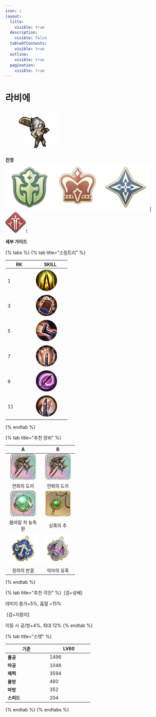 ```yaml
---
icon: c
layout:
  title:
    visible: true
  description:
    visible: false
  tableOfContents:
    visible: true
  outline:
    visible: true
  pagination:
    visible: true
---
```


# 라비에

<div align="left">

<figure><img src="../../.gitbook/assets/31.png" alt=""><figcaption></figcaption></figure>

</div>

**진영**\
<img src="../../.gitbook/assets/unittag_player-150x150.webp" alt="" data-size="line"><img src="../../.gitbook/assets/1 (3).png" alt="" data-size="line"><img src="../../.gitbook/assets/2 (7).webp" alt="" data-size="line">| <img src="../../.gitbook/assets/분쇄자.webp" alt="" data-size="line">\


**세부 가이드**

{% tabs %}
{% tab title="스킬트리" %}
<table><thead><tr><th width="72">RK</th><th width="94">SKILL</th></tr></thead><tbody><tr><td>1</td><td><img src="../../.gitbook/assets/1 (21).png" alt="" data-size="original"></td></tr><tr><td>3</td><td><img src="../../.gitbook/assets/2 (21).png" alt=""></td></tr><tr><td>5</td><td><img src="../../.gitbook/assets/3 (22).png" alt=""></td></tr><tr><td>7</td><td><img src="../../.gitbook/assets/4 (19).png" alt=""></td></tr><tr><td>9</td><td><img src="../../.gitbook/assets/5 (19).png" alt=""></td></tr><tr><td>11</td><td><img src="../../.gitbook/assets/7 (3).png" alt=""></td></tr></tbody></table>
{% endtab %}

{% tab title="추천 장비" %}
<table><thead><tr><th width="96" align="center">A</th><th width="93" align="center">B</th></tr></thead><tbody><tr><td align="center"><img src="../../.gitbook/assets/80px-盛宴巨斧.png" alt=""></td><td align="center"><img src="../../.gitbook/assets/80px-盛宴巨斧.png" alt=""></td></tr><tr><td align="center">연회의 도끼</td><td align="center">연회의 도끼</td></tr><tr><td align="center"><img src="../../.gitbook/assets/5 (12).png" alt=""></td><td align="center"><img src="../../.gitbook/assets/29 (1).png" alt=""></td></tr><tr><td align="center">봄바람 차 농축환</td><td align="center">상록의 추</td></tr><tr><td align="center"><img src="../../.gitbook/assets/charm_justice.png" alt="" data-size="original"></td><td align="center"><img src="../../.gitbook/assets/charm_devil.png" alt=""></td></tr><tr><td align="center">정의의 판결</td><td align="center">악마의 유혹</td></tr></tbody></table>


{% endtab %}

{% tab title="추천 각인" %}
<img src="https://xenophicss-organization.gitbook.io/~gitbook/image?url=https%3A%2F%2F413720101-files.gitbook.io%2F%7E%2Ffiles%2Fv0%2Fb%2Fgitbook-x-prod.appspot.com%2Fo%2Fspaces%252Fu2PuY0J4BcHbRwvq1Ofi%252Fuploads%252FRCY8wLobwvMtN8oAl2Tz%252F1.png%3Falt%3Dmedia%26token%3D0faa14e9-89bb-47c1-a1cc-230c94080ac8&#x26;width=97&#x26;dpr=4&#x26;quality=100&#x26;sign=620c6a2&#x26;sv=1" alt="" data-size="line"> \[검+성배]&#x20;

데미지 증가+5%, 흡혈 +15%

<img src="https://xenophicss-organization.gitbook.io/~gitbook/image?url=https%3A%2F%2F413720101-files.gitbook.io%2F%7E%2Ffiles%2Fv0%2Fb%2Fgitbook-x-prod.appspot.com%2Fo%2Fspaces%252Fu2PuY0J4BcHbRwvq1Ofi%252Fuploads%252FqHsme8mTDq8gcTXT4JAr%252F1.png%3Falt%3Dmedia%26token%3D698554b8-566a-4141-98fb-4abf2c011f8d&#x26;width=93&#x26;dpr=4&#x26;quality=100&#x26;sign=968e47d1&#x26;sv=1" alt="" data-size="line"> \[검+지팡이]&#x20;

이동 시 공/방+4%, 최대 12%
{% endtab %}

{% tab title="스탯" %}
<table><thead><tr><th width="117">기준</th><th width="120">LV60</th></tr></thead><tbody><tr><td><strong>물공</strong></td><td>1496</td></tr><tr><td><strong>마공</strong></td><td>1048</td></tr><tr><td><strong>체력</strong></td><td>3594</td></tr><tr><td><strong>물방</strong></td><td>460</td></tr><tr><td><strong>마방</strong></td><td>352</td></tr><tr><td><strong>스피드</strong></td><td>204</td></tr></tbody></table>
{% endtab %}
{% endtabs %}

